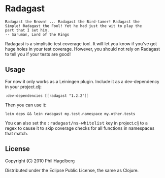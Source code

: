 # Radagast

    Radagast the Brown! ... Radagast the Bird-tamer! Radagast the
    Simple! Radagast the Fool! Yet he had just the wit to play the
    part that I set him.
    -- Saruman, Lord of the Rings

Radagast is a simplistic test coverage tool. It will let you know if
you've got huge holes in your test coverage. However, you should not
rely on Radagast to tell you if your tests are good!

## Usage

For now it only works as a Leiningen plugin. Include it as a
dev-dependency in your project.clj:

    :dev-dependencies [[radagast "1.2.2"]]

Then you can use it:

    lein deps && lein radagast my.test.namespace my.other.tests

You can also set the <tt>:radagast/ns-whitelist</tt> key in
project.clj to a regex to cause it to skip coverage checks for all
functions in namespaces that match.

## License

Copyright (C) 2010 Phil Hagelberg

Distributed under the Eclipse Public License, the same as Clojure.
